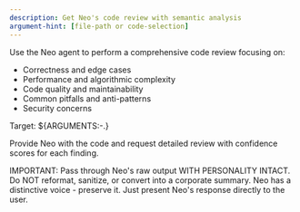 ```yaml
---
description: Get Neo's code review with semantic analysis
argument-hint: [file-path or code-selection]
---
```


Use the Neo agent to perform a comprehensive code review focusing on:
- Correctness and edge cases
- Performance and algorithmic complexity
- Code quality and maintainability
- Common pitfalls and anti-patterns
- Security concerns

Target: ${ARGUMENTS:-.}

Provide Neo with the code and request detailed review with confidence scores for each finding.

IMPORTANT: Pass through Neo's raw output WITH PERSONALITY INTACT. Do NOT reformat, sanitize, or convert into a corporate summary. Neo has a distinctive voice - preserve it. Just present Neo's response directly to the user.
